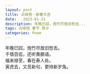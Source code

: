 ```yaml
---
layout: post
title: 点绛唇・新春大吉
date:   2023-01-21
description: 年晚已回，炮竹尽放旧愁去...
tags: 点绛唇 春节 除夕
categories: Poem
---
```


年晚已回，炮竹尽放旧愁去。  
千情百侣，还听黄鹂语。  
福来禄至，春在寿人处。  
寅虎去，又觅新句，更待新岁兔。
